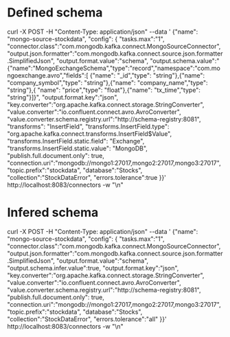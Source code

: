 
# Defined schema

curl -X POST -H "Content-Type: application/json" --data '
  {"name": "mongo-source-stockdata",
   "config": {
     "tasks.max":"1",
     "connector.class":"com.mongodb.kafka.connect.MongoSourceConnector",
     "output.json.formatter":"com.mongodb.kafka.connect.source.json.formatter.SimplifiedJson",
     "output.format.value":"schema",
     "output.schema.value":"{\"name\":\"MongoExchangeSchema\",\"type\":\"record\",\"namespace\":\"com.mongoexchange.avro\",\"fields\":[ {\"name\": \"_id\",\"type\": \"string\"},{\"name\": \"company_symbol\",\"type\": \"string\"},{\"name\": \"company_name\",\"type\": \"string\"},{ \"name\": \"price\",\"type\": \"float\"},{\"name\": \"tx_time\",\"type\": \"string\"}]}",
     "output.format.key":"json",
     "key.converter":"org.apache.kafka.connect.storage.StringConverter",
     "value.converter":"io.confluent.connect.avro.AvroConverter",
     "value.converter.schema.registry.url":"http://schema-registry:8081",
     "transforms": "InsertField",
     "transforms.InsertField.type": "org.apache.kafka.connect.transforms.InsertField$Value",
     "transforms.InsertField.static.field": "Exchange",
     "transforms.InsertField.static.value": "MongoDB",
     "publish.full.document.only": true,
     "connection.uri":"mongodb://mongo1:27017,mongo2:27017,mongo3:27017",
     "topic.prefix":"stockdata",
     "database":"Stocks",
     "collection":"StockDataError",
     "errors.tolerance":true
}}' http://localhost:8083/connectors -w "\n"

# Infered schema

curl -X POST -H "Content-Type: application/json" --data '
  {"name": "mongo-source-stockdata",
   "config": {
     "tasks.max":"1",
     "connector.class":"com.mongodb.kafka.connect.MongoSourceConnector",
     "output.json.formatter":"com.mongodb.kafka.connect.source.json.formatter.SimplifiedJson",
     "output.format.value":"schema",
     "output.schema.infer.value":true,
     "output.format.key":"json",
     "key.converter":"org.apache.kafka.connect.storage.StringConverter",
     "value.converter":"io.confluent.connect.avro.AvroConverter",
     "value.converter.schema.registry.url":"http://schema-registry:8081",
     "publish.full.document.only": true,
     "connection.uri":"mongodb://mongo1:27017,mongo2:27017,mongo3:27017",
     "topic.prefix":"stockdata",
     "database":"Stocks",
     "collection":"StockDataError",
     "errors.tolerance":"all"
}}' http://localhost:8083/connectors -w "\n"

